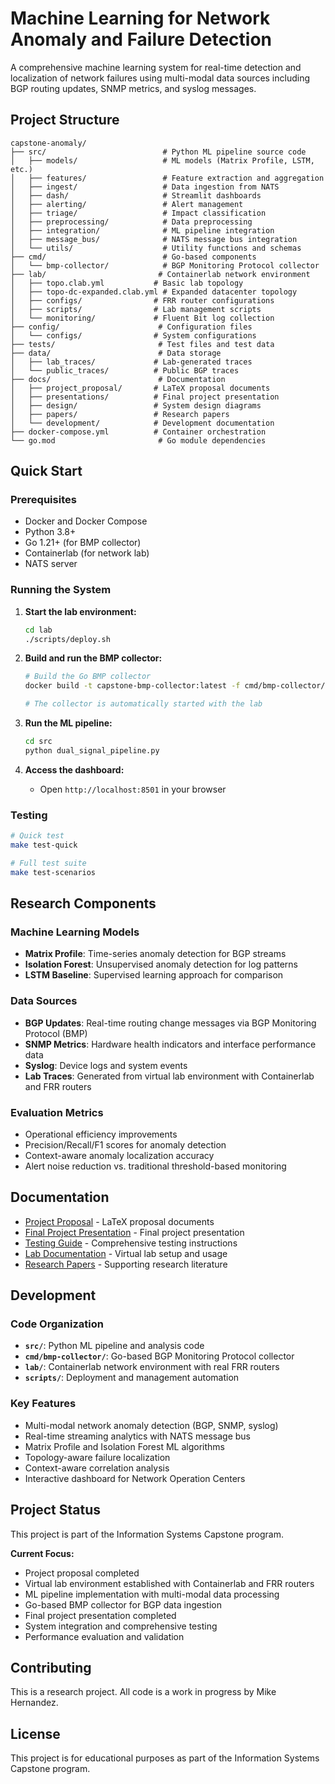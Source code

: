 # Machine Learning for Network Anomaly and Failure Detection

A comprehensive machine learning system for real-time detection and localization of network failures using multi-modal data sources including BGP routing updates, SNMP metrics, and syslog messages.

## Project Structure

```text
capstone-anomaly/
├── src/                          # Python ML pipeline source code
│   ├── models/                   # ML models (Matrix Profile, LSTM, etc.)
│   ├── features/                 # Feature extraction and aggregation
│   ├── ingest/                   # Data ingestion from NATS
│   ├── dash/                     # Streamlit dashboards
│   ├── alerting/                 # Alert management
│   ├── triage/                   # Impact classification
│   ├── preprocessing/            # Data preprocessing
│   ├── integration/              # ML pipeline integration
│   ├── message_bus/              # NATS message bus integration
│   └── utils/                    # Utility functions and schemas
├── cmd/                          # Go-based components
│   └── bmp-collector/            # BGP Monitoring Protocol collector
├── lab/                         # Containerlab network environment
│   ├── topo.clab.yml           # Basic lab topology
│   ├── topo-dc-expanded.clab.yml # Expanded datacenter topology
│   ├── configs/                # FRR router configurations
│   ├── scripts/                # Lab management scripts
│   └── monitoring/             # Fluent Bit log collection
├── config/                      # Configuration files
│   └── configs/                # System configurations
├── tests/                       # Test files and test data
├── data/                        # Data storage
│   ├── lab_traces/             # Lab-generated traces
│   └── public_traces/          # Public BGP traces
├── docs/                        # Documentation
│   ├── project_proposal/       # LaTeX proposal documents
│   ├── presentations/          # Final project presentation
│   ├── design/                 # System design diagrams
│   ├── papers/                 # Research papers
│   └── development/            # Development documentation
├── docker-compose.yml          # Container orchestration
└── go.mod                       # Go module dependencies
```

## Quick Start

### Prerequisites

- Docker and Docker Compose
- Python 3.8+
- Go 1.21+ (for BMP collector)
- Containerlab (for network lab)
- NATS server

### Running the System

1. **Start the lab environment:**

   ```bash
   cd lab
   ./scripts/deploy.sh
   ```

2. **Build and run the BMP collector:**

   ```bash
   # Build the Go BMP collector
   docker build -t capstone-bmp-collector:latest -f cmd/bmp-collector/Dockerfile .
   
   # The collector is automatically started with the lab
   ```

3. **Run the ML pipeline:**

   ```bash
   cd src
   python dual_signal_pipeline.py
   ```

4. **Access the dashboard:**
   - Open `http://localhost:8501` in your browser

### Testing

```bash
# Quick test
make test-quick

# Full test suite
make test-scenarios
```

## Research Components

### Machine Learning Models

- **Matrix Profile**: Time-series anomaly detection for BGP streams
- **Isolation Forest**: Unsupervised anomaly detection for log patterns
- **LSTM Baseline**: Supervised learning approach for comparison

### Data Sources

- **BGP Updates**: Real-time routing change messages via BGP Monitoring Protocol (BMP)
- **SNMP Metrics**: Hardware health indicators and interface performance data
- **Syslog**: Device logs and system events
- **Lab Traces**: Generated from virtual lab environment with Containerlab and FRR routers

### Evaluation Metrics

- Operational efficiency improvements
- Precision/Recall/F1 scores for anomaly detection
- Context-aware anomaly localization accuracy
- Alert noise reduction vs. traditional threshold-based monitoring

## Documentation

- [Project Proposal](docs/project_proposal/) - LaTeX proposal documents
- [Final Project Presentation](docs/presentations/) - Final project presentation
- [Testing Guide](TESTING_GUIDE.md) - Comprehensive testing instructions
- [Lab Documentation](lab/README.md) - Virtual lab setup and usage
- [Research Papers](docs/papers/) - Supporting research literature

## Development

### Code Organization

- **`src/`**: Python ML pipeline and analysis code
- **`cmd/bmp-collector/`**: Go-based BGP Monitoring Protocol collector
- **`lab/`**: Containerlab network environment with real FRR routers
- **`scripts/`**: Deployment and management automation

### Key Features

- Multi-modal network anomaly detection (BGP, SNMP, syslog)
- Real-time streaming analytics with NATS message bus
- Matrix Profile and Isolation Forest ML algorithms
- Topology-aware failure localization
- Context-aware correlation analysis
- Interactive dashboard for Network Operation Centers

## Project Status

This project is part of the Information Systems Capstone program.

**Current Focus:**

- Project proposal completed
- Virtual lab environment established with Containerlab and FRR routers
- ML pipeline implementation with multi-modal data processing
- Go-based BMP collector for BGP data ingestion
- Final project presentation completed
- System integration and comprehensive testing
- Performance evaluation and validation

## Contributing

This is a research project. All code is a work in progress by Mike Hernandez.

## License

This project is for educational purposes as part of the Information Systems Capstone program.
